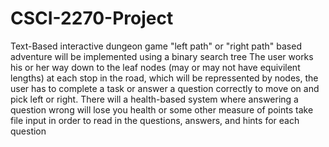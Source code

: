 # CSCI-2270-Project
Text-Based interactive dungeon game
"left path" or "right path" based adventure
will be implemented using a binary search tree
The user works his or her way down to the leaf nodes (may or may not have equivilent lengths)
at each stop in the road, which will be repressented by nodes, the user has to complete a task or answer a question correctly to move on and pick left or right.
There will a health-based system where answering a question wrong will lose you health or some other measure of points
take file input in order to read in the questions, answers, and hints for each question
